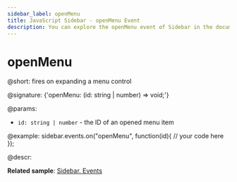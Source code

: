 ```yaml
---
sidebar_label: openMenu
title: JavaScript Sidebar - openMenu Event 
description: You can explore the openMenu event of Sidebar in the documentation of the DHTMLX JavaScript UI library. Browse developer guides and API reference, try out code examples and live demos, and download a free 30-day evaluation version of DHTMLX Suite.
---
```


# openMenu

@short: fires on expanding a menu control

@signature: {'openMenu: (id: string | number) => void;'}

@params:
- `id: string | number` - the ID of an opened menu item

@example:
sidebar.events.on("openMenu", function(id){
    // your code here
});

@descr:

**Related sample**: [Sidebar. Events](https://snippet.dhtmlx.com/qfddiu3i)

[comment]: # (@related: sidebar/events.md)
